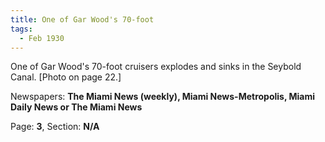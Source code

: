 ```yaml
---  
title: One of Gar Wood's 70-foot  
tags:  
  - Feb 1930  
---  
```

  
One of Gar Wood's 70-foot cruisers explodes and sinks in the Seybold Canal. [Photo on page 22.]  
  
Newspapers: **The Miami News (weekly), Miami News-Metropolis, Miami Daily News or The Miami News**  
  
Page: **3**, Section: **N/A** 
